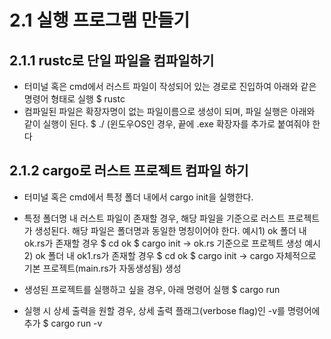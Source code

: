 2.1 실행 프로그램 만들기
==

2.1.1 rustc로 단일 파일을 컴파일하기
---
 - 터미널 혹은 cmd에서 러스트 파일이 작성되어 있는 경로로 진입하여 아래와 같은 명령어 형태로 실행
   $ rustc <full-filename>
 - 컴파일된 파일은 확장자명이 없는 파일이름으로 생성이 되며, 파일 실행은 아래와 같이 실행이 된다.
   $ ./<filename>
   (윈도우OS인 경우, 끝에 .exe 확장자를 추가로 붙여줘야 한다
  
2.1.2 cargo로 러스트 프로젝트 컴파일 하기
---
 - 터미널 혹은 cmd에서 특정 폴더 내에서 cargo init을 실행한다.
 * 특정 폴더명 내 러스트 파일이 존재할 경우, 해당 파일을 기준으로 러스트 프로젝트가 생성된다.
   해당 파일은 폴더명과 동일한 명칭이어야 한다.
  예시1) ok 폴더 내 ok.rs가 존재할 경우
        $ cd ok
        $ cargo init
      -> ok.rs 기준으로 프로젝트 생성
  예시2) ok 폴더 내 ok1.rs가 존재할 경우
        $ cd ok
        $ cargo init
        -> cargo 자체적으로 기본 프로젝트(main.rs가 자동생성됨) 생성
  - 생성된 프로젝트를 실행하고 싶을 경우, 아래 명령어 실행
        $ cargo run
    
  - 실행 시 상세 출력을 원할 경우, 상세 출력 플래그(verbose flag)인 -v를 명령어에 추가
        $ cargo run -v
  
